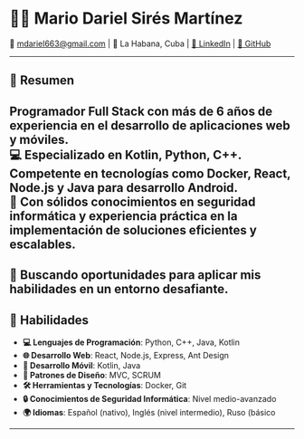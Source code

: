 # 👨‍💻 Mario Dariel Sirés Martínez

📧 mdariel663@gmail.com | 📍 La Habana, Cuba | [💼 LinkedIn](https://cu.linkedin.com/in/mario-dariel-sires-martinez-335b282bb) | [🐙 GitHub](http://github.com/mdariel663)

---

## 🌟 Resumen

Programador Full Stack con más de 6 años de experiencia en el desarrollo de aplicaciones web y móviles.  
💻 Especializado en Kotlin, Python, C++. Competente en tecnologías como Docker, React, Node.js y Java para desarrollo Android.  
📱 Con sólidos conocimientos en seguridad informática y experiencia práctica en la implementación de soluciones eficientes y escalables.  
----
🚀 Buscando oportunidades para aplicar mis habilidades en un entorno desafiante.  
---
## 💪 Habilidades
- **💻 Lenguajes de Programación**: Python, C++, Java, Kotlin  
- **🌐 Desarrollo Web**: React, Node.js, Express, Ant Design  
- **📱 Desarrollo Móvil**: Kotlin, Java  
- **📐 Patrones de Diseño**: MVC, SCRUM  
- **🛠️ Herramientas y Tecnologías**: Docker, Git  
- **🔒 Conocimientos de Seguridad Informática**: Nivel medio-avanzado  
- **🌍 Idiomas**: Español (nativo), Inglés (nivel intermedio), Ruso (básico  
---
